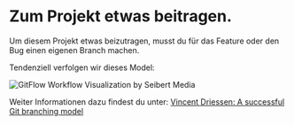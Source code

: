 # Zum Projekt etwas beitragen.

Um diesem Projekt etwas beizutragen, musst du für das Feature oder den Bug einen eigenen Branch machen.

Tendenziell verfolgen wir dieses Model:

![GitFlow Workflow Visualization by Seibert Media](https://blog.seibert-media.net/wp-content/uploads/2014/03/Gitflow-Workflow-4.png)

Weiter Informationen dazu findest du unter: [Vincent Driessen: A successful Git branching model](http://nvie.com/posts/a-successful-git-branching-model/)
